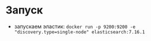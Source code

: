 # Запуск
* запускаем эластик: `docker run -p 9200:9200 -e "discovery.type=single-node" elasticsearch:7.16.1`